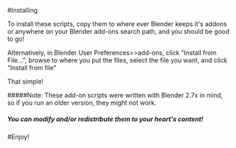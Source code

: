 #Installing

To install these scripts, copy them to where ever Blender keeps it's addons or anywhere on your Blender add-ons search path,
and you should be good to go!

Alternatively, in Blender User Preferences>>add-ons, click "Install from File...", browse to where you put the files, select the file you want, and click "Install from file"

That simple!

#####Note: These add-on scripts were written with Blender 2.7x in mind, so if you run an older version, they might not work.
#####  You can modify and/or redistribute them to your heart's content!

#Enjoy!
